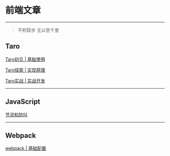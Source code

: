 
<!-- <p style='color:#1E9BE8;fontSize:20px;'>前端</p> -->
# 前端文章

---

> 不积跬步 无以至千里

## Taro

[Taro初见 | 基础使用](/frontend/taro/taro-init.md)  

[Taro探索 | 实现原理](/frontend/taro/taro-forward.md)  

[Taro实战 | 实战开发](/frontend/taro/taro-use.md)  

---

## JavaScript

[节流和防抖](/frontend/javascript/debounce-throttle.md)

---

## Webpack

[webpack | 基础配置](/frontend/webpack/webpack-base.md)



